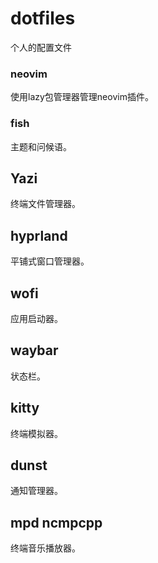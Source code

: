 # dotfiles
个人的配置文件
### neovim
使用lazy包管理器管理neovim插件。
### fish
主题和问候语。
## Yazi
终端文件管理器。
## hyprland
平铺式窗口管理器。
## wofi
应用启动器。
## waybar
状态栏。
## kitty
终端模拟器。
## dunst
通知管理器。
## mpd ncmpcpp
终端音乐播放器。

